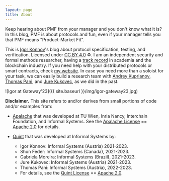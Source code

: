 ```yaml
---
layout: page
title: About
---
```


Keep hearing about PMF from your manager and you don't know what it is? In this
blog, PMF is about protocols and fun, even if your manager tells you
that PMF means "Product-Market Fit".

This is [Igor Konnov][my website]'s blog about protocol specification, testing,
and verification. Licensed under [CC BY 4.0][] :recycle:. I am an independent
security and formal methods researcher, having a [track record][] in academia
and the blockchain industry. If you need help with your distributed protocols or
smart contracts, check [my website][]. In case you need more than a soloist for
your task, we can easily build a research team with [Andrey Kuprianov][],
[Thomas Pani][], and [Jure Kukovec][], as we did in the past.

![Igor at Gateway'23]({{ site.baseurl }}/img/igor-gateway23.jpg)

**Disclaimer.** This site refers to and/or derives from small portions of code
and/or examples from:

 - [Apalache][] that was developed at TU Wien, Inria Nancy, Interchain
   Foundation, and Informal Systems. See the [Apalache License][] ==  [Apache
   2.0][] for details.

 - [Quint][] that was developed at Informal Systems by:
   * Igor Konnov: Informal Systems (Austria) 2021-2023.
   * Shon Feder: Informal Systems (Canada), 2021-2023.
   * Gabriela Moreira: Informal Systems (Brazil), 2021-2023.
   * Jure Kukovec: Informal Systems (Austria) 2021-2023.
   * Thomas Pani: Informal Systems (Austria), 2022-2023.
   * For details, see the [Quint License][] == [Apache 2.0][].

[Quint]: https://konnov.phd/portfolio/quint/
[Quint License]: https://github.com/informalsystems/quint/blob/main/LICENSE
[Apalache]: https://konnov.phd/portfolio/apalache/
[Apalache License]: https://github.com/apalache-mc/apalache/blob/main/LICENSE
[Apache 2.0]: https://www.apache.org/licenses/LICENSE-2.0
[my website]: https://konnov.phd/
[CC BY 4.0]: https://creativecommons.org/licenses/by/4.0/
[track record]: https://konnov.phd/research/
[Thomas Pani]: https://thpani.net/
[Andrey Kuprianov]: https://systems-made-simple.dev/about.html
[Jure Kukovec]: https://www.linkedin.com/in/jure-kukovec/
